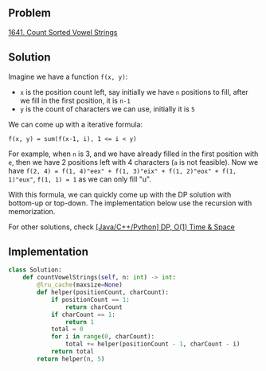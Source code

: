 ## Problem
[1641. Count Sorted Vowel Strings](https://leetcode.com/problems/count-sorted-vowel-strings/)

## Solution
Imagine we have a function `f(x, y)`:
- `x` is the position count left, say initially we have `n` positions to fill, after we fill in the first position, it is `n-1`
- `y` is the count of characters we can use, initially it is `5`

We can come up with a iterative formula:
```
f(x, y) = sum(f(x-1, i), 1 <= i < y)
```

For example, when `n` is 3, and we have already filled in the first position with `e`, then we have 2 positions left with 4 characters (`a` is not feasible).
Now we have `f(2, 4) = f(1, 4)"eex" + f(1, 3)"eix" + f(1, 2)"eox" + f(1, 1)"eux"`, `f(1, 1) = 1` as we can only fill "u".

With this formula, we can quickly come up with the DP solution with bottom-up or top-down. The implementation below use the recursion with memorization.

For other solutions, check [[Java/C++/Python] DP, O(1) Time & Space](https://leetcode.com/problems/count-sorted-vowel-strings/discuss/918498/JavaC%2B%2BPython-DP-O(1)-Time-and-Space)

## Implementation
```python
class Solution:
    def countVowelStrings(self, n: int) -> int:
        @lru_cache(maxsize=None)
        def helper(positionCount, charCount):
            if positionCount == 1:
                return charCount
            if charCount == 1:
                return 1
            total = 0
            for i in range(0, charCount):
                total += helper(positionCount - 1, charCount - i)
            return total
        return helper(n, 5)
```
